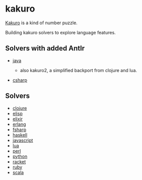 # kakuro

[Kakuro](https://en.wikipedia.org/wiki/Kakuro) is a kind of number puzzle.

Building kakuro solvers to explore language features.

## Solvers with added Antlr
* [java](https://github.com/gavilancomun/kakuro-java)
    * also kakuro2, a simplified backport from clojure and lua.

* [csharp](https://github.com/gavilancomun/kakuro-csharp)

## Solvers
* [clojure](https://github.com/gavilancomun/kakuro-clojure)
* [elisp](https://github.com/gavilancomun/kakuro-elisp)
* [elixir](https://github.com/gavilancomun/kakuro-elixir)
* [erlang](https://github.com/gavilancomun/kakuro-erlang)
* [fsharp](https://github.com/gavilancomun/kakuro-fsharp)
* [haskell](https://github.com/gavilancomun/kakuro-haskell)
* [javascript](https://github.com/gavilancomun/kakuro-js)
* [lua](https://github.com/gavilancomun/kakuro-lua)
* [perl](https://github.com/gavilancomun/kakuro-perl)
* [python](https://github.com/gavilancomun/kakuro-python3)
* [racket](https://github.com/gavilancomun/kakuro-racket)
* [ruby](https://github.com/gavilancomun/kakuro-ruby)
* [scala](https://github.com/gavilancomun/kakuro-scala)

